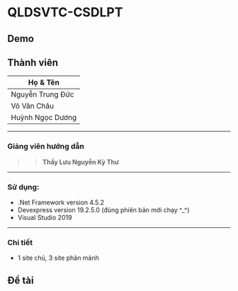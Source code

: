 # QLDSVTC-CSDLPT


## Demo

## Thành viên
| Họ & Tên  | 
| ------------- | 
| Nguyễn Trung Đức   | 
| Võ Văn Châu   | 
| Huỳnh Ngọc Dương   | 
-----------------------------------------------
### Giảng viên hướng dẫn
>>**Thầy Lưu Nguyễn Kỳ Thư**
-----------------------------------------------
### Sử dụng: 
 - .Net Framework version 4.5.2
 -  Devexpress version 19.2.5.0 (đúng phiên bản mới chạy ^_^)
 -  Visual Studio 2019
-----------------------------------------------
### Chi tiết
 - 1 site chủ, 3 site phân mảnh

## Đề tài

